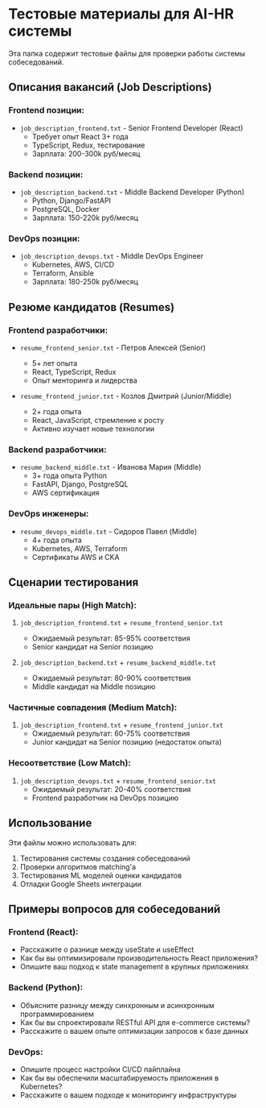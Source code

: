 # Тестовые материалы для AI-HR системы

Эта папка содержит тестовые файлы для проверки работы системы собеседований.

## Описания вакансий (Job Descriptions)

### Frontend позиции:
- `job_description_frontend.txt` - Senior Frontend Developer (React)
  - Требует опыт React 3+ года
  - TypeScript, Redux, тестирование
  - Зарплата: 200-300k руб/месяц

### Backend позиции:
- `job_description_backend.txt` - Middle Backend Developer (Python)
  - Python, Django/FastAPI
  - PostgreSQL, Docker
  - Зарплата: 150-220k руб/месяц

### DevOps позиции:
- `job_description_devops.txt` - Middle DevOps Engineer
  - Kubernetes, AWS, CI/CD
  - Terraform, Ansible
  - Зарплата: 180-250k руб/месяц

## Резюме кандидатов (Resumes)

### Frontend разработчики:
- `resume_frontend_senior.txt` - Петров Алексей (Senior)
  - 5+ лет опыта
  - React, TypeScript, Redux
  - Опыт менторинга и лидерства

- `resume_frontend_junior.txt` - Козлов Дмитрий (Junior/Middle)
  - 2+ года опыта
  - React, JavaScript, стремление к росту
  - Активно изучает новые технологии

### Backend разработчики:
- `resume_backend_middle.txt` - Иванова Мария (Middle)
  - 3+ года опыта Python
  - FastAPI, Django, PostgreSQL
  - AWS сертификация

### DevOps инженеры:
- `resume_devops_middle.txt` - Сидоров Павел (Middle)
  - 4+ года опыта
  - Kubernetes, AWS, Terraform
  - Сертификаты AWS и CKA

## Сценарии тестирования

### Идеальные пары (High Match):
1. `job_description_frontend.txt` + `resume_frontend_senior.txt`
   - Ожидаемый результат: 85-95% соответствия
   - Senior кандидат на Senior позицию

2. `job_description_backend.txt` + `resume_backend_middle.txt`
   - Ожидаемый результат: 80-90% соответствия
   - Middle кандидат на Middle позицию

### Частичные совпадения (Medium Match):
1. `job_description_frontend.txt` + `resume_frontend_junior.txt`
   - Ожидаемый результат: 60-75% соответствия
   - Junior кандидат на Senior позицию (недостаток опыта)

### Несоответствие (Low Match):
1. `job_description_devops.txt` + `resume_frontend_senior.txt`
   - Ожидаемый результат: 20-40% соответствия
   - Frontend разработчик на DevOps позицию

## Использование

Эти файлы можно использовать для:
1. Тестирования системы создания собеседований
2. Проверки алгоритмов matching'а
3. Тестирования ML моделей оценки кандидатов
4. Отладки Google Sheets интеграции

## Примеры вопросов для собеседований

### Frontend (React):
- Расскажите о разнице между useState и useEffect
- Как бы вы оптимизировали производительность React приложения?
- Опишите ваш подход к state management в крупных приложениях

### Backend (Python):
- Объясните разницу между синхронным и асинхронным программированием
- Как бы вы спроектировали RESTful API для e-commerce системы?
- Расскажите о вашем опыте оптимизации запросов к базе данных

### DevOps:
- Опишите процесс настройки CI/CD пайплайна
- Как бы вы обеспечили масштабируемость приложения в Kubernetes?
- Расскажите о вашем подходе к мониторингу инфраструктуры
